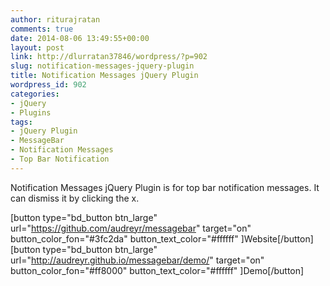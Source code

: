```yaml
---
author: riturajratan
comments: true
date: 2014-08-06 13:49:55+00:00
layout: post
link: http://dlurratan37846/wordpress/?p=902
slug: notification-messages-jquery-plugin
title: Notification Messages jQuery Plugin
wordpress_id: 902
categories:
- jQuery
- Plugins
tags:
- jQuery Plugin
- MessageBar
- Notification Messages
- Top Bar Notification
---
```


Notification Messages jQuery Plugin is for top bar notification messages. It can dismiss it by clicking the x.

[button type="bd_button btn_large" url="https://github.com/audreyr/messagebar" target="on" button_color_fon="#3fc2da" button_text_color="#ffffff" ]Website[/button]  [button type="bd_button btn_large" url="http://audreyr.github.io/messagebar/demo/" target="on" button_color_fon="#ff8000" button_text_color="#ffffff" ]Demo[/button]
